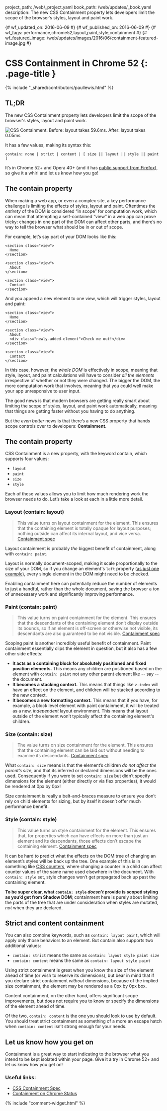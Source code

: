project_path: /web/_project.yaml
book_path: /web/updates/_book.yaml
description: The new CSS Containment property lets developers limit the scope of the browser’s styles, layout and paint work.

{# wf_updated_on: 2016-06-09 #}
{# wf_published_on: 2016-06-09 #}
{# wf_tags: performance,chrome52,layout,paint,style,containment #}
{# wf_featured_image: /web/updates/images/2016/06/containment-featured-image.jpg #}

# CSS Containment in Chrome 52 {: .page-title }

{% include "_shared/contributors/paullewis.html" %}


<style>
img.screenshot {
  max-width: 100%;
}
</style>

## TL;DR
The new CSS Containment property lets developers limit the scope of the browser's styles, layout and paint work.

<img class="screenshot" src="/web/updates/images/2016/06/containment.jpg" alt="CSS Containment. Before: layout takes 59.6ms. After: layout takes 0.05ms" />

It has a few values, making its syntax this:


    contain: none | strict | content | [ size || layout || style || paint ]
    

It’s in Chrome 52+ and Opera 40+ (and it has [public support from Firefox](https://www.chromestatus.com/features/6522186978295808)), so give it a whirl and let us know how you go!

## The contain property

When making a web app, or even a complex site, a key performance challenge is limiting the effects of styles, layout and paint. Oftentimes the _entirety_ of the DOM is considered “in scope” for computation work, which can mean that attempting a self-contained “view” in a web app can prove tricky: changes in one part of the DOM can affect other parts, and there’s no way to tell the browser what should be in or out of scope.

For example, let’s say part of your DOM looks like this:


    <section class="view">
      Home
    </section>
    
    <section class="view">
      About
    </section>
    
    <section class="view">
      Contact
    </section>
    

And you append a new element to one view, which will trigger styles, layout and paint:


    <section class="view">
      Home
    </section>
    
    <section class="view">
      About
      <div class="newly-added-element">Check me out!</div>
    </section>
    
    <section class="view">
      Contact
    </section>
    

In this case, however, the _whole DOM_ is effectively in scope, meaning that style, layout, and paint calculations will have to consider _all the elements_ irrespective of whether or not they were changed. The bigger the DOM, the more computation work that involves, meaning that you could well make your app unresponsive to user input.

The good news is that modern browsers are getting really smart about limiting the scope of styles, layout, and paint work automatically, meaning that things are getting faster without you having to do anything.

But the _even better_ news is that there’s a new CSS property that hands scope controls over to developers: **Containment**.

## The contain property

CSS Containment is a new property, with the keyword contain, which supports four values:

* `layout`
* `paint`
* `size`
* `style`

Each of these values allows you to limit how much rendering work the browser needs to do. Let’s take a look at each in a little more detail.

### Layout (contain: layout)
> This value turns on layout containment for the element. This ensures that the containing element is totally opaque for layout purposes; nothing outside can affect its internal layout, and vice versa.
> [Containment spec](https://drafts.csswg.org/css-containment/#valdef-contain-layout)

Layout containment is probably _the_ biggest benefit of containment, along with `contain: paint`.

Layout is normally document-scoped, making it scale proportionally to the size of your DOM, so if you change an element's `left` property ([as just one example](https://csstriggers.com)), every single element in the DOM might need to be checked.

Enabling containment here can potentially reduce the number of elements to just a handful, rather than the whole document, saving the browser a ton of unnecessary work and significantly improving performance.

### Paint (contain: paint)

> This value turns on paint containment for the element. This ensures that the descendants of the containing element don’t display outside its bounds, so if an element is off-screen or otherwise not visible, its descendants are also guaranteed to be not visible.
> [Containment spec](https://drafts.csswg.org/css-containment/#valdef-contain-paint)

Scoping paint is another incredibly useful benefit of containment. Paint containment essentially clips the element in question, but it also has a few other side effects:

* **It acts as a containing block for absolutely positioned and fixed position elements.** This means any children are positioned based on the element with `contain: paint` not any other parent element like -- say -- the document.
* **It becomes a stacking context.** This means that things like `z-index` will have an effect on the element, and children will be stacked according to the new context.
* **It becomes a new formatting context.** This means that if you have, for example, a block level element with paint containment, it will be treated as a new, _independent_ layout environment. This means that layout outside of the element won’t typically affect the containing element's children.

### Size (contain: size)

> The value turns on size containment for the element. This ensures that the containing element can be laid out without needing to examine its descendants.
> [Containment spec](https://drafts.csswg.org/css-containment/#valdef-contain-size)

What `contain: size` means is that the element’s children _do not affect the parent’s size_, and that its inferred or declared dimensions will be the ones used. Consequently if you were to set `contain: size` but didn’t specify dimensions for the element (either directly or via flex properties), it would be rendered at 0px by 0px!

Size containment is really a belt-and-braces measure to ensure you don’t rely on child elements for sizing, but by itself it doesn’t offer much performance benefit.

### Style (contain: style)

> This value turns on style containment for the element. This ensures that, for properties which can have effects on more than just an element and its descendants, those effects don’t escape the containing element.
> [Containment spec](https://drafts.csswg.org/css-containment/#valdef-contain-style)

It can be hard to predict what the effects on the DOM tree of changing an element’s styles will be back up the tree. One example of this is in something like [CSS counters](https://developer.mozilla.org/en-US/docs/Web/CSS/CSS_Lists_and_Counters/Using_CSS_counters), where changing a counter in a child can affect counter values of the same name used elsewhere in the document. With `contain: style` set, style changes won’t get propagated back up past the containing element.

**To be super clear, what `contain: style` _doesn’t_ provide is scoped styling as you’d get from Shadow DOM**; containment here is purely about limiting the parts of the tree that are under consideration when styles are mutated, _not_ when they are declared.

## Strict and content containment

You can also combine keywords, such as `contain: layout paint`, which will apply only those behaviors to an element. But contain also supports two additional values:

* `contain: strict` means the same as `contain: layout style paint size`
* `contain: content` means the same as `contain: layout style paint`

Using strict containment is great when you know the size of the element ahead of time (or wish to reserve its dimensions), but bear in mind that if you declare strict containment _without_ dimensions, because of the implied size containment, the element may be rendered as a 0px by 0px box.

Content containment, on the other hand, offers significant scope improvements, but does not require you to know or specify the dimensions of the element ahead of time.

Of the two, `contain: content` is the one you should look to use by default. You should treat strict containment as something of a more an escape hatch when `contain: content` isn’t strong enough for your needs.

## Let us know how you get on

Containment is a great way to start indicating to the browser what you intend to be kept isolated within your page. Give it a try in Chrome 52+ and let us know how you get on!

### Useful links:

* [CSS Containment Spec](https://drafts.csswg.org/css-containment/)
* [Containment on Chrome Status](https://www.chromestatus.com/features/6522186978295808)




{% include "comment-widget.html" %}
